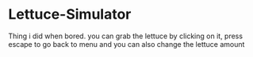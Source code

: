 # Lettuce-Simulator
Thing i did when bored.
you can grab the lettuce by clicking on it, press escape to go back to menu and you can also change the lettuce amount 
